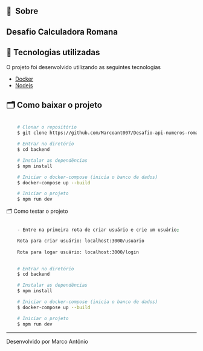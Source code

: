 

## 🔖&nbsp; Sobre

Desafio Calculadora Romana
---

## 🚀 Tecnologias utilizadas

O projeto foi desenvolvido utilizando as seguintes tecnologias

- [Docker](https://reactjs.org)
- [Nodejs](https://redux.org)


## 🗂 Como baixar o projeto

```bash

    # Clonar o repositório
    $ git clone https://github.com/Marcoant007/Desafio-api-numeros-romanos.git

    # Entrar no diretório
    $ cd backend

    # Instalar as dependências
    $ npm install

    # Iniciar o docker-compose (inicia o banco de dados)
    $ docker-compose up --build 

    # Iniciar o projeto
    $ npm run dev
```

 🗂 Como testar o projeto

```bash

    - Entre na primeira rota de criar usuário e crie um usuário;

    Rota para criar usuário: localhost:3000/usuario
    
    Rota para logar usuário: localhost:3000/login
    

    # Entrar no diretório
    $ cd backend

    # Instalar as dependências
    $ npm install

    # Iniciar o docker-compose (inicia o banco de dados)
    $ docker-compose up --build 

    # Iniciar o projeto
    $ npm run dev
```

---

Desenvolvido por Marco Antônio
